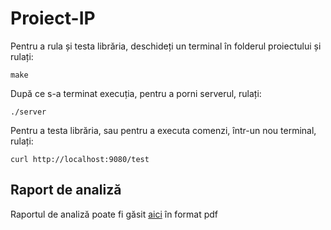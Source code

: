 # Proiect-IP

Pentru a rula și testa librăria, deschideți un terminal în folderul proiectului și rulați:

```
make
```

După ce s-a terminat execuția, pentru a porni serverul, rulați:

```
./server
```

Pentru a testa librăria, sau pentru a executa comenzi, într-un nou terminal, rulați:

```
curl http://localhost:9080/test
```

## Raport de analiză

Raportul de analiză poate fi găsit [aici](https://drive.google.com/file/d/1vXUQMCnzDxOQ4F4NQG_O7JjFTAp1bknp/view?usp=sharing) în format pdf
